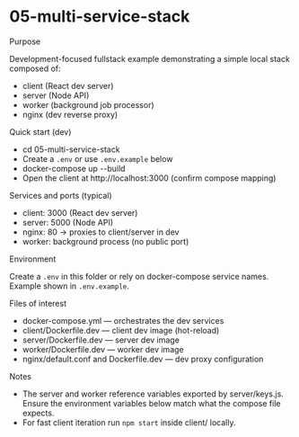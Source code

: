 # 05-multi-service-stack

Purpose

Development-focused fullstack example demonstrating a simple local stack composed of:
- client (React dev server)
- server (Node API)
- worker (background job processor)
- nginx (dev reverse proxy)

Quick start (dev)

- cd 05-multi-service-stack
- Create a `.env` or use `.env.example` below
- docker-compose up --build
- Open the client at http://localhost:3000 (confirm compose mapping)

Services and ports (typical)

- client: 3000 (React dev server)
- server: 5000 (Node API)
- nginx: 80 → proxies to client/server in dev
- worker: background process (no public port)

Environment

Create a `.env` in this folder or rely on docker-compose service names. Example shown in `.env.example`.

Files of interest

- docker-compose.yml — orchestrates the dev services
- client/Dockerfile.dev — client dev image (hot-reload)
- server/Dockerfile.dev — server dev image
- worker/Dockerfile.dev — worker dev image
- nginx/default.conf and Dockerfile.dev — dev proxy configuration

Notes

- The server and worker reference variables exported by server/keys.js. Ensure the environment variables below match what the compose file expects.
- For fast client iteration run `npm start` inside client/ locally.


